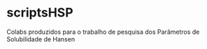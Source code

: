 # scriptsHSP
Colabs produzidos para o trabalho de pesquisa dos Parâmetros de Solubilidade de Hansen
